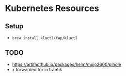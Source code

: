 # Kubernetes Resources

## Setup

- `brew install kluctl/tap/kluctl`

## TODO

- https://artifacthub.io/packages/helm/mojo2600/pihole
- x forwarded for in traefik
